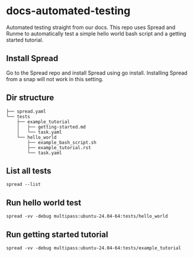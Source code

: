 # docs-automated-testing
Automated testing straight from our docs. This repo uses Spread and Runme to automatically test a simple hello world bash script and a getting started tutorial.

## Install Spread 

Go to the Spread repo and install Spread using go install. Installing Spread from a snap will not work in this setting.

## Dir structure 

```
├── spread.yaml
└── tests
    ├── example_tutorial
    │   ├── getting-started.md
    │   └── task.yaml
    └── hello_world
        ├── example_bash_script.sh
        ├── example_tutorial.rst
        └── task.yaml
```

## List all tests 

```
spread --list
```

## Run hello world test 

```
spread -vv -debug multipass:ubuntu-24.04-64:tests/hello_world
```

## Run getting started tutorial 

```
spread -vv -debug multipass:ubuntu-24.04-64:tests/example_tutorial
```
